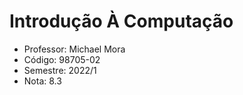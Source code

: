 # Introdução À Computação

-  Professor: Michael Mora
-  Código: 98705-02
-  Semestre: 2022/1
-  Nota: 8.3
